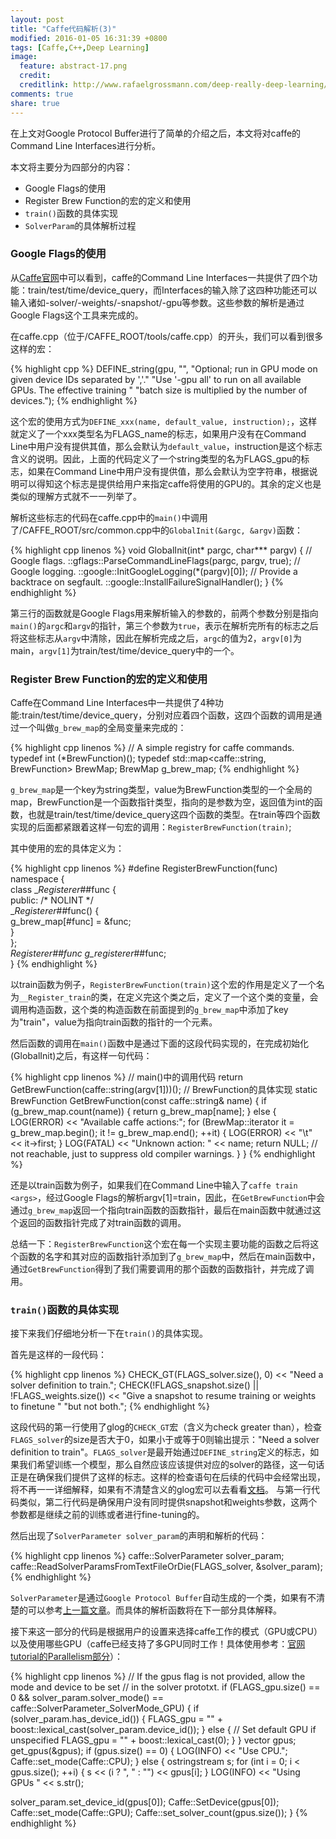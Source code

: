 ```yaml
---
layout: post
title: "Caffe代码解析(3)"
modified: 2016-01-05 16:31:39 +0800
tags: [Caffe,C++,Deep Learning]
image:
  feature: abstract-17.png
  credit: 
  creditlink: http://www.rafaelgrossmann.com/deep-really-deep-learning/
comments: true
share: true
---
```


在上文对Google Protocol Buffer进行了简单的介绍之后，本文将对caffe的Command Line Interfaces进行分析。

本文将主要分为四部分的内容：

* Google Flags的使用
* Register Brew Function的宏的定义和使用
* `train()`函数的具体实现
* `SolverParam`的具体解析过程

### Google Flags的使用

从<a href = "http://caffe.berkeleyvision.org/tutorial/interfaces.html">Caffe官网</a>中可以看到，caffe的Command Line Interfaces一共提供了四个功能：train/test/time/device_query，而Interfaces的输入除了这四种功能还可以输入诸如-solver/-weights/-snapshot/-gpu等参数。这些参数的解析是通过Google Flags这个工具来完成的。

在caffe.cpp（位于/CAFFE_ROOT/tools/caffe.cpp）的开头，我们可以看到很多这样的宏：

{% highlight cpp %}
DEFINE_string(gpu, "",
    "Optional; run in GPU mode on given device IDs separated by ','."
    "Use '-gpu all' to run on all available GPUs. The effective training "
    "batch size is multiplied by the number of devices.");
{% endhighlight %}

这个宏的使用方式为`DEFINE_xxx(name, default_value, instruction);`，这样就定义了一个xxx类型名为FLAGS_name的标志，如果用户没有在Command Line中用户没有提供其值，那么会默认为`default_value`，instruction是这个标志含义的说明。因此，上面的代码定义了一个string类型的名为FLAGS_gpu的标志，如果在Command Line中用户没有提供值，那么会默认为空字符串，根据说明可以得知这个标志是提供给用户来指定caffe将使用的GPU的。其余的定义也是类似的理解方式就不一一列举了。

解析这些标志的代码在caffe.cpp中的`main()`中调用了/CAFFE_ROOT/src/common.cpp中的`GlobalInit(&argc, &argv)`函数：

{% highlight cpp linenos %}
void GlobalInit(int* pargc, char*** pargv) {
  // Google flags.
  ::gflags::ParseCommandLineFlags(pargc, pargv, true);
  // Google logging.
  ::google::InitGoogleLogging(*(pargv)[0]);
  // Provide a backtrace on segfault.
  ::google::InstallFailureSignalHandler();
}
{% endhighlight %}

第三行的函数就是Google Flags用来解析输入的参数的，前两个参数分别是指向`main()`的`argc`和`argv`的指针，第三个参数为`true`，表示在解析完所有的标志之后将这些标志从`argv`中清除，因此在解析完成之后，`argc`的值为2，`argv[0]`为main，`argv[1]`为train/test/time/device_query中的一个。

### Register Brew Function的宏的定义和使用

Caffe在Command Line Interfaces中一共提供了4种功能:train/test/time/device_query，分别对应着四个函数，这四个函数的调用是通过一个叫做`g_brew_map`的全局变量来完成的：

{% highlight cpp linenos %}
// A simple registry for caffe commands.
typedef int (*BrewFunction)();
typedef std::map<caffe::string, BrewFunction> BrewMap;
BrewMap g_brew_map;
{% endhighlight %}

`g_brew_map`是一个key为string类型，value为BrewFunction类型的一个全局的map，BrewFunction是一个函数指针类型，指向的是参数为空，返回值为int的函数，也就是train/test/time/device_query这四个函数的类型。在train等四个函数实现的后面都紧跟着这样一句宏的调用：`RegisterBrewFunction(train)`;

其中使用的宏的具体定义为：

{% highlight cpp linenos %}
#define RegisterBrewFunction(func) \
namespace { \
class __Registerer_##func { \
 public: /* NOLINT */ \
  __Registerer_##func() { \
    g_brew_map[#func] = &func; \
  } \
}; \
__Registerer_##func g_registerer_##func; \
}
{% endhighlight %}

以train函数为例子，`RegisterBrewFunction(train)`这个宏的作用是定义了一个名为`__Register_train`的类，在定义完这个类之后，定义了一个这个类的变量，会调用构造函数，这个类的构造函数在前面提到的`g_brew_map`中添加了key为"train"，value为指向train函数的指针的一个元素。

然后函数的调用在`main()`函数中是通过下面的这段代码实现的，在完成初始化(GlobalInit)之后，有这样一句代码：

{% highlight cpp linenos %}
// main()中的调用代码
return GetBrewFunction(caffe::string(argv[1]))();
// BrewFunction的具体实现
static BrewFunction GetBrewFunction(const caffe::string& name) {
  if (g_brew_map.count(name)) {
    return g_brew_map[name];
  } else {
    LOG(ERROR) << "Available caffe actions:";
    for (BrewMap::iterator it = g_brew_map.begin();
         it != g_brew_map.end(); ++it) {
      LOG(ERROR) << "\t" << it->first;
    }
    LOG(FATAL) << "Unknown action: " << name;
    return NULL;  // not reachable, just to suppress old compiler warnings.
  }
}
{% endhighlight %}

还是以train函数为例子，如果我们在Command Line中输入了`caffe train <args>`，经过Google Flags的解析argv[1]=train，因此，在`GetBrewFunction`中会通过`g_brew_map`返回一个指向train函数的函数指针，最后在main函数中就通过这个返回的函数指针完成了对train函数的调用。

总结一下：`RegisterBrewFunction`这个宏在每一个实现主要功能的函数之后将这个函数的名字和其对应的函数指针添加到了`g_brew_map`中，然后在main函数中，通过`GetBrewFunction`得到了我们需要调用的那个函数的函数指针，并完成了调用。

### `train()`函数的具体实现

接下来我们仔细地分析一下在`train()`的具体实现。

首先是这样的一段代码：

{% highlight cpp linenos %}
CHECK_GT(FLAGS_solver.size(), 0) << "Need a solver definition to train.";
CHECK(!FLAGS_snapshot.size() || !FLAGS_weights.size())
    << "Give a snapshot to resume training or weights to finetune "
    "but not both.";
{% endhighlight %}

这段代码的第一行使用了glog的`CHECK_GT`宏（含义为check greater than），检查`FLAGS_solver`的size是否大于0，如果小于或等于0则输出提示："Need a solver definition to train"。`FLAGS_solver`是最开始通过`DEFINE_string`定义的标志，如果我们希望训练一个模型，那么自然应该应该提供对应的solver的路径，这一句话正是在确保我们提供了这样的标志。这样的检查语句在后续的代码中会经常出现，将不再一一详细解释，如果有不清楚含义的glog宏可以去看看<a href=http://google-glog.googlecode.com/svn/trunk/doc/glog.html>文档</a>。
与第一行代码类似，第二行代码是确保用户没有同时提供snapshot和weights参数，这两个参数都是继续之前的训练或者进行fine-tuning的。

然后出现了`SolverParameter solver_param`的声明和解析的代码：

{% highlight cpp linenos %}
caffe::SolverParameter solver_param;
caffe::ReadSolverParamsFromTextFileOrDie(FLAGS_solver, &solver_param);
{% endhighlight %}

`SolverParameter`是通过`Google Protocol Buffer`自动生成的一个类，如果有不清楚的可以参考<a href=http://alanse7en.github.io/caffedai-ma-jie-xi-2/>上一篇文章</a>。而具体的解析函数将在下一部分具体解释。

接下来这一部分的代码是根据用户的设置来选择caffe工作的模式（GPU或CPU）以及使用哪些GPU（caffe已经支持了多GPU同时工作！具体使用参考：<a href=http://caffe.berkeleyvision.org/tutorial/interfaces.html>官网tutorial的Parallelism部分</a>）：

{% highlight cpp linenos %}
// If the gpus flag is not provided, allow the mode and device to be set
// in the solver prototxt.
if (FLAGS_gpu.size() == 0
    && solver_param.solver_mode() == caffe::SolverParameter_SolverMode_GPU) {
    if (solver_param.has_device_id()) {
        FLAGS_gpu = ""  +
            boost::lexical_cast<string>(solver_param.device_id());
    } else {  // Set default GPU if unspecified
        FLAGS_gpu = "" + boost::lexical_cast<string>(0);
    }
}
vector<int> gpus;
get_gpus(&gpus);
if (gpus.size() == 0) {
  LOG(INFO) << "Use CPU.";
  Caffe::set_mode(Caffe::CPU);
} else {
  ostringstream s;
  for (int i = 0; i < gpus.size(); ++i) {
    s << (i ? ", " : "") << gpus[i];
  }
  LOG(INFO) << "Using GPUs " << s.str();

  solver_param.set_device_id(gpus[0]);
  Caffe::SetDevice(gpus[0]);
  Caffe::set_mode(Caffe::GPU);
  Caffe::set_solver_count(gpus.size());
}
{% endhighlight %}